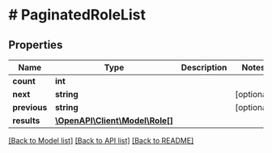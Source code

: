 # # PaginatedRoleList

## Properties

Name | Type | Description | Notes
------------ | ------------- | ------------- | -------------
**count** | **int** |  |
**next** | **string** |  | [optional]
**previous** | **string** |  | [optional]
**results** | [**\OpenAPI\Client\Model\Role[]**](Role.md) |  |

[[Back to Model list]](../../README.md#models) [[Back to API list]](../../README.md#endpoints) [[Back to README]](../../README.md)
